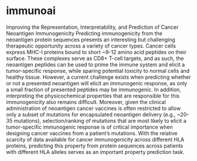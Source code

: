 # immunoai
Improving the Representation, Interpretability, and Prediction of Cancer Neoantigen Immunogenicity
Predicting immunogenicity from the neoantigen protein sequences presents an interesting but challenging therapeutic opportunity across a variety of cancer types. Cancer cells express MHC-I proteins bound to short ~9-12 amino acid peptides on their surface. These complexes serve as CD8+ T-cell targets, and as such, the neoantigen peptides can be used to prime the immune system and elicit a tumor-specific response, while sparing potential toxicity to normal cells and healthy tissue. However, a current challenge exists when predicting whether or not a presented neoantigen will elicit an immunogenic response, as only a small fraction of presented peptides may be immunogenic. In addition, interpreting the physicochemical properties that are responsible for this immunogenicity also remains difficult. Moreover, given the clinical administration of neoantigen cancer vaccines is often restricted to allow only a subset of mutations for encapsulated neoantigen delivery (e.g., ~20-35 mutations), selection/ranking of mutations that are most likely to elicit a tumor-specific immunogenic response is of critical importance when designing cancer vaccines from a patient’s mutations. With the relative scarcity of data available for cancer immunogenicity across different HLA proteins, predicting this property from protein sequences across patients with different HLA alleles serves as an important property prediction task.
